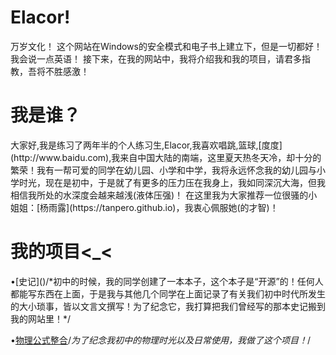 <h1>Elacor!</h1>
万岁文化！ 这个网站在Windows的安全模式和电子书上建立下，但是一切都好！ 我会说一点英语！ 接下来，在我的网站中，我将介绍我和我的项目，请君多指教，吾将不胜感激！
<h1>我是谁？</h1>
大家好,我是练习了两年半的个人练习生,Elacor,我喜欢唱跳,篮球,[度度](http://www.baidu.com),我来自中国大陆的南端，这里夏天热冬天冷，却十分的繁荣！我有一帮可爱的同学在幼儿园、小学和中学，我将永远怀念我的幼儿园与小学时光，现在是初中，于是就了有更多的压力压在我身上，我如同深沉大海，但我相信我所处的水深度会越来越浅(液体压强)！
在这里我为大家推荐一位很骚的小姐姐：[杨雨露](https://tanpero.github.io)，我衷心佩服她(的才智)！
<h1>我的项目<_<</h1>
 •[史记]()/*初中的时候，我的同学创建了一本本子，这个本子是“开源”的！任何人都能写东西在上面，于是我与其他几个同学在上面记录了有关我们初中时代所发生的大小琐事，皆以文言文撰写！为了纪念它，我打算把我们曾经写的那本史记搬到我的网站里！*/
 
 •[物理公式整合](index.md)/*为了纪念我初中的物理时光以及日常使用，我做了这个项目！*/
